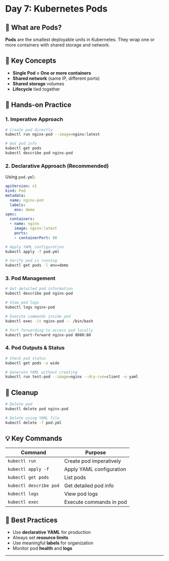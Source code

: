 # Day 7: Kubernetes Pods

## 🚀 What are Pods?

**Pods** are the smallest deployable units in Kubernetes. They wrap one or more containers with shared storage and network.

## 🎯 Key Concepts

- **Single Pod = One or more containers**
- **Shared network** (same IP, different ports)  
- **Shared storage** volumes
- **Lifecycle** tied together

## 📝 Hands-on Practice

### 1. Imperative Approach

```bash
# Create pod directly
kubectl run nginx-pod --image=nginx:latest

# Get pod info
kubectl get pods
kubectl describe pod nginx-pod
```

### 2. Declarative Approach (Recommended)

Using `pod.yml`:

```yaml
apiVersion: v1
kind: Pod
metadata:
  name: nginx-pod
  labels:
    env: demo
spec:
  containers:
  - name: nginx
    image: nginx:latest
    ports:
    - containerPort: 80
```

```bash
# Apply YAML configuration
kubectl apply -f pod.yml

# Verify pod is running
kubectl get pods -l env=demo
```

### 3. Pod Management

```bash
# Get detailed pod information
kubectl describe pod nginx-pod

# View pod logs
kubectl logs nginx-pod

# Execute commands inside pod
kubectl exec -it nginx-pod -- /bin/bash

# Port forwarding to access pod locally
kubectl port-forward nginx-pod 8080:80
```

### 4. Pod Outputs & Status

```bash
# Check pod status
kubectl get pods -o wide

# Generate YAML without creating
kubectl run test-pod --image=nginx --dry-run=client -o yaml
```

## 🧹 Cleanup

```bash
# Delete pod
kubectl delete pod nginx-pod

# Delete using YAML file
kubectl delete -f pod.yml
```

## 💡 Key Commands

| Command | Purpose |
|---------|---------|
| `kubectl run` | Create pod imperatively |
| `kubectl apply -f` | Apply YAML configuration |
| `kubectl get pods` | List pods |
| `kubectl describe pod` | Get detailed pod info |
| `kubectl logs` | View pod logs |
| `kubectl exec` | Execute commands in pod |

## 🎯 Best Practices

- Use **declarative YAML** for production
- Always set **resource limits**
- Use meaningful **labels** for organization
- Monitor pod **health** and **logs**

---